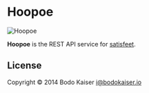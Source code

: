 # Hoopoe

![Hoopoe](http://bit.ly/1jPUlUI)

**Hoopoe** is the REST API service for [satisfeet](https://satisfeet.me).

## License

Copyright © 2014 Bodo Kaiser <i@bodokaiser.io>
